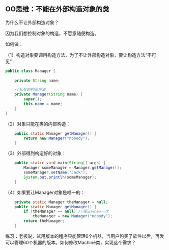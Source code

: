 ## OO思维：不能在外部构造对象的类

为什么不让外部构造对象？

因为我们想控制对象的构造，不愿意随便构造。

如何做：

（1）构造对象要调用构造方法，为了不让外部构造对象，要让构造方法“不可见”：

```java
public class Manager {
	
	private String name;

    //私有的构造方法
	private Manager(String name) {
		super();
		this.name = name;
	}
}
```

（2）对象只能在类的内部构造：

```java
	public static Manager getManager() {
		return new Manager("nobody");
	}

```

（3）外部得到构造好的对象：

```java
 	public static void main(String[] args) {
		Manager someManager = Manager.getManager();
		someManager.setName("Jack");
		System.out.println(someManager);
	}
```

（4）如果要让Manager对象是唯一的：

```Java
	private static Manager theManager = null;
	public static Manager getManager() {
		if (theManager == null) //保证只new一次
			theManager = new Manager("nobody");
		return theManager;
	}
```

练习：老板说，试用版本的程序只能管理6个机器，当用户购买了软件以后，再发可以管理60个机器的版本。如何修改Machine类，实现这个需求？

